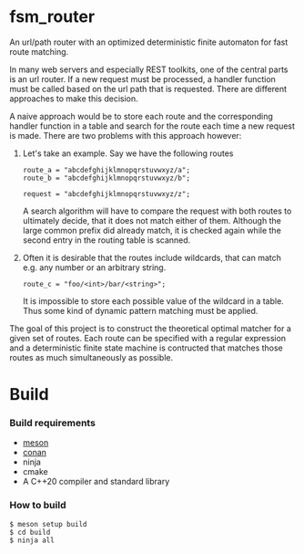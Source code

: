 # fsm_router
An url/path router with an optimized deterministic finite automaton for fast route matching.

In many web servers and especially REST toolkits, one of the central parts is an
url router. If a new request must be processed, a handler function must be called
based on the url path that is requested. There are different approaches to make
this decision.

A naive approach would be to store each route and the corresponding handler function
in a table and search for the route each time a new request is made. There are two
problems with this approach however:

1. Let's take an example. Say we have the following routes
   ```
   route_a = "abcdefghijklmnopqrstuvwxyz/a";
   route_b = "abcdefghijklmnopqrstuvwxyz/b";
   
   request = "abcdefghijklmnopqrstuvwxyz/z";
   ```
   A search algorithm will have to compare the request with both routes to ultimately
   decide, that it does not match either of them. Although the large common prefix did
   already match, it is checked again while the second entry in the routing table is
   scanned.
   
2. Often it is desirable that the routes include wildcards, that can match e.g. any
   number or an arbitrary string.
   ```
   route_c = "foo/<int>/bar/<string>";
   ```
   It is impossible to store each possible value of the wildcard in a table. Thus some
   kind of dynamic pattern matching must be applied.
   
The goal of this project is to construct the theoretical optimal matcher for a given
set of routes. Each route can be specified with a regular expression and a deterministic
finite state machine is contructed that matches those routes as much simultaneously
as possible.

# Build

### Build requirements

 - [meson](https://mesonbuild.com/)
 - [conan](https://conan.io/)
 - ninja
 - cmake
 - A C++20 compiler and standard library

### How to build

```
$ meson setup build
$ cd build
$ ninja all
```
